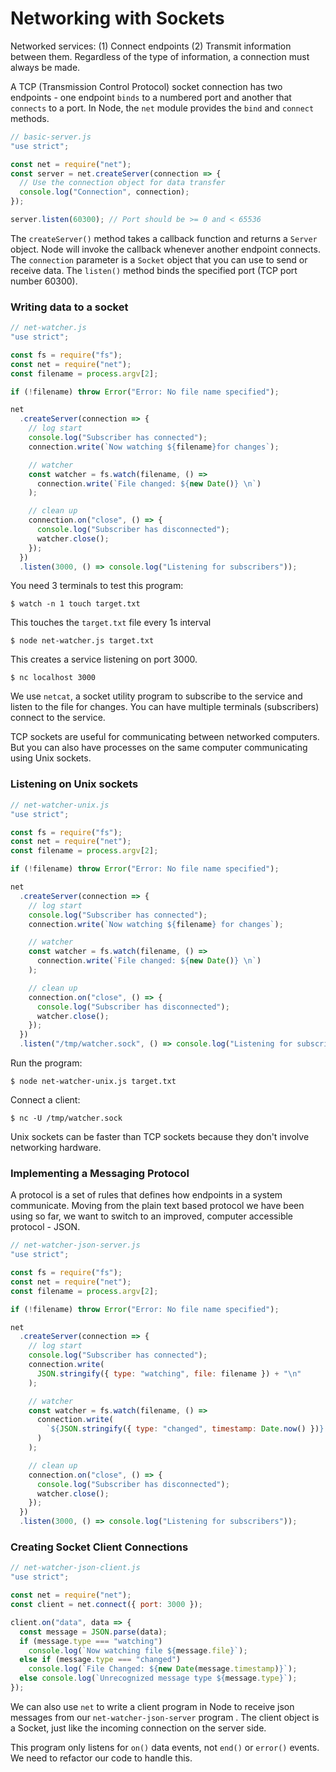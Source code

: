 # Networking with Sockets

Networked services: (1) Connect endpoints (2) Transmit information between them.
Regardless of the type of information, a connection must always be made.

A TCP (Transmission Control Protocol) socket connection has two endpoints - one endpoint `binds` to a numbered port and another that `connects` to a port. In Node, the `net` module provides the `bind` and `connect` methods.

```js
// basic-server.js
"use strict";

const net = require("net");
const server = net.createServer(connection => {
  // Use the connection object for data transfer
  console.log("Connection", connection);
});

server.listen(60300); // Port should be >= 0 and < 65536
```

The `createServer()` method takes a callback function and returns a `Server` object. Node will invoke the callback whenever another endpoint connects. The `connection` parameter is a `Socket` object that you can use to send or receive data. The `listen()` method binds the specified port (TCP port number 60300).

### Writing data to a socket

```js
// net-watcher.js
"use strict";

const fs = require("fs");
const net = require("net");
const filename = process.argv[2];

if (!filename) throw Error("Error: No file name specified");

net
  .createServer(connection => {
    // log start
    console.log("Subscriber has connected");
    connection.write(`Now watching ${filename}for changes`);

    // watcher
    const watcher = fs.watch(filename, () =>
      connection.write(`File changed: ${new Date()} \n`)
    );

    // clean up
    connection.on("close", () => {
      console.log("Subscriber has disconnected");
      watcher.close();
    });
  })
  .listen(3000, () => console.log("Listening for subscribers"));
```

You need 3 terminals to test this program:

```
$ watch -n 1 touch target.txt
```

This touches the `target.txt` file every 1s interval

```
$ node net-watcher.js target.txt
```

This creates a service listening on port 3000.

```
$ nc localhost 3000
```

We use `netcat`, a socket utility program to subscribe to the service and listen to the file for changes. You can have multiple terminals (subscribers) connect to the service.

TCP sockets are useful for communicating between networked computers. But you can also have processes on the same computer communicating using Unix sockets.

### Listening on Unix sockets

```js
// net-watcher-unix.js
"use strict";

const fs = require("fs");
const net = require("net");
const filename = process.argv[2];

if (!filename) throw Error("Error: No file name specified");

net
  .createServer(connection => {
    // log start
    console.log("Subscriber has connected");
    connection.write(`Now watching ${filename} for changes`);

    // watcher
    const watcher = fs.watch(filename, () =>
      connection.write(`File changed: ${new Date()} \n`)
    );

    // clean up
    connection.on("close", () => {
      console.log("Subscriber has disconnected");
      watcher.close();
    });
  })
  .listen("/tmp/watcher.sock", () => console.log("Listening for subscribers"));
```

Run the program:

```
$ node net-watcher-unix.js target.txt
```

Connect a client:

```
$ nc -U /tmp/watcher.sock
```

Unix sockets can be faster than TCP sockets because they don't involve networking hardware.

### Implementing a Messaging Protocol

A protocol is a set of rules that defines how endpoints in a system communicate. Moving from the plain text based protocol we have been using so far, we want to switch to an improved, computer accessible protocol - JSON.

```js
// net-watcher-json-server.js
"use strict";

const fs = require("fs");
const net = require("net");
const filename = process.argv[2];

if (!filename) throw Error("Error: No file name specified");

net
  .createServer(connection => {
    // log start
    console.log("Subscriber has connected");
    connection.write(
      JSON.stringify({ type: "watching", file: filename }) + "\n"
    );

    // watcher
    const watcher = fs.watch(filename, () =>
      connection.write(
        `${JSON.stringify({ type: "changed", timestamp: Date.now() })} \n`
      )
    );

    // clean up
    connection.on("close", () => {
      console.log("Subscriber has disconnected");
      watcher.close();
    });
  })
  .listen(3000, () => console.log("Listening for subscribers"));
```

### Creating Socket Client Connections

```js
// net-watcher-json-client.js
"use strict";

const net = require("net");
const client = net.connect({ port: 3000 });

client.on("data", data => {
  const message = JSON.parse(data);
  if (message.type === "watching")
    console.log(`Now watching file ${message.file}`);
  else if (message.type === "changed")
    console.log(`File Changed: ${new Date(message.timestamp)}`);
  else console.log(`Unrecognized message type ${message.type}`);
});
```

We can also use `net` to write a client program in Node to receive json messages from our `net-watcher-json-server` program
. The client object is a Socket, just like the incoming connection on the server side.

This program only listens for `on()` data events, not `end()` or `error()` events. We need to refactor our code to handle this.
